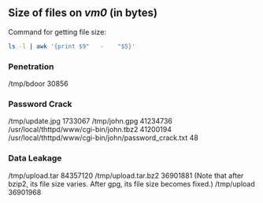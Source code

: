 ## Size of files on *vm0* (in bytes)

Command for getting file size:

```bash
ls -l | awk '{print $9"   -    "$5}'
```


### Penetration
/tmp/bdoor 30856


### Password Crack
/tmp/update.jpg 1733067
/tmp/john.gpg 41234736
/usr/local/thttpd/www/cgi-bin/john.tbz2 41200194
/usr/local/thttpd/www/cgi-bin/john/password_crack.txt 48


### Data Leakage
/tmp/upload.tar 84357120
/tmp/upload.tar.bz2 36901881 (Note that after bzip2, its file size varies. After gpg, its file size becomes fixed.)
/tmp/upload 36901968
